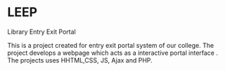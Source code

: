 # LEEP

Library Entry Exit Portal

This is a project created for entry exit portal system of our college. The project develops a webpage which acts as a interactive portal interface . The projects uses HHTML,CSS, JS, Ajax and PHP. 

